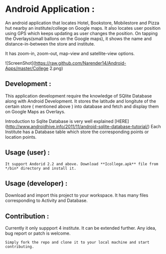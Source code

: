 Android Application :
=====================

An android application that locates Hotel, Bookstore, Mobilestore and Pizza hut nearby an institute/college 
on  Google maps.
It also locates user position using GPS which keeps updating as user changes the position.
On tapping the Overlays(small ballons on the Google maps), it shows the name and distance-in-between the store and institute. 

It has zoom-in, zoom-out, map-view and satellite-view options.

![ScreenShot](https://raw.github.com/Narender14/Android-Apps/master/College 2.png)


Development :
-------------

This application development require the knowledge of SQlite Database along with Android Development. It stores the latitude and longitute of the certain
store ( mentioned above ) into database and fetch and display them on Google Maps as Overlays.

Introduction to Sqlite Database is very well explained [HERE] (http://www.androidhive.info/2011/11/android-sqlite-database-tutorial/)
Each Institute has a Database table which store the corresponding points or location points.

Usage (user) :
--------

    It support Andorid 2.2 and above. Download **Icollege.apk** file from */bin* directory and install it.
    
Usage (developer) :
-------------------

Download and import this project to your workspace. It has many files corresponding to Activity and Database.


Contribution :
---------------

Currently it only suppport 4 institute. It can be extended further. Any idea, bug report or patch is welcome.

    Simply fork the repo and clone it to your local machine and start contributing.























